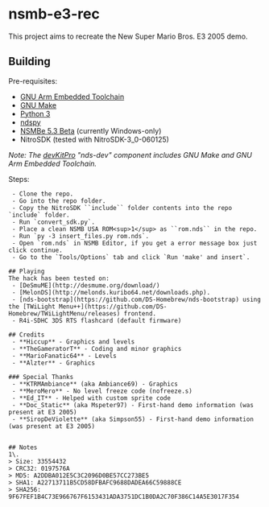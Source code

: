 # nsmb-e3-rec
This project aims to recreate the New Super Mario Bros. E3 2005 demo.

## Building
Pre-requisites:
 - [GNU Arm Embedded Toolchain](https://developer.arm.com/tools-and-software/open-source-software/developer-tools/gnu-toolchain/gnu-rm/downloads)
 - [GNU Make](https://www.msys2.org/)
 - [Python 3](https://www.python.org/downloads/)
 - [ndspy](https://pypi.org/project/ndspy/)
 - [NSMBe 5.3 Beta](https://github.com/TheGameratorT/NSMB-Editor/releases) (currently Windows-only)
 - NitroSDK (tested with NitroSDK-3_0-060125)

_Note: The [devKitPro](https://github.com/devkitPro/installer/releases) "nds-dev" component includes GNU Make and GNU Arm Embedded Toolchain._

Steps:
```
 - Clone the repo.
 - Go into the repo folder.
 - Copy the NitroSDK ``include`` folder contents into the repo `include` folder.
 - Run `convert_sdk.py`.
 - Place a clean NSMB USA ROM<sup>1</sup> as ``rom.nds`` in the repo.
 - Run `py -3 insert_files.py rom.nds`.
 - Open `rom.nds` in NSMB Editor, if you get a error message box just click continue.
 - Go to the `Tools/Options` tab and click `Run 'make' and insert`.

## Playing
The hack has been tested on:
 - [DeSmuME](http://desmume.org/download/)
 - [MelonDS](http://melonds.kuribo64.net/downloads.php).
 - [nds-bootstrap](https://github.com/DS-Homebrew/nds-bootstrap) using the [TWiLight Menu++](https://github.com/DS-Homebrew/TWiLightMenu/releases) frontend.
 - R4i-SDHC 3DS RTS flashcard (default firmware)

## Credits
 - **Hiccup** - Graphics and levels
 - **TheGameratorT** - Coding and minor graphics
 - **MarioFanatic64** - Levels
 - **Alzter** - Graphics

### Special Thanks
 - **KTRMAmbiance** (aka Ambiance69) - Graphics
 - **MeroMero** - No level freeze code (nofreeze.s)
 - **Ed_IT** - Helped with custom sprite code
 - **Doc_Static** (aka Mspeter97) - First-hand demo information (was present at E3 2005)
 - **SiropDeViolette** (aka Simpson55) - First-hand demo information (was present at E3 2005)


## Notes
1\.  
> Size: 33554432  
> CRC32: 0197576A  
> MD5: A2DDBA012E5C3C2096D0BE57CC273BE5  
> SHA1: A22713711B5CD58DFBAFC9688DADEA66C59888CE  
> SHA256: 9F67FEF1B4C73E966767F6153431ADA3751DC1B0DA2C70F386C14A5E3017F354

